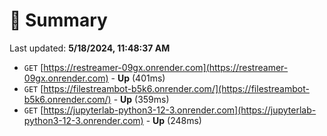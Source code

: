 # 📖 Summary
Last updated: **5/18/2024, 11:48:37 AM**

- `GET` [https://restreamer-09gx.onrender.com](https://restreamer-09gx.onrender.com) - **Up** (401ms)
- `GET` [https://filestreambot-b5k6.onrender.com/](https://filestreambot-b5k6.onrender.com/) - **Up** (359ms)
- `GET` [https://jupyterlab-python3-12-3.onrender.com](https://jupyterlab-python3-12-3.onrender.com) - **Up** (248ms)
